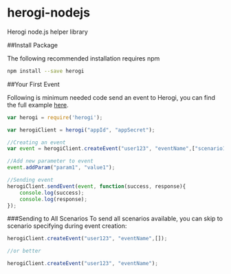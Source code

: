 # herogi-nodejs
Herogi node.js helper library

##Install Package

The following recommended installation requires npm

```bash
npm install --save herogi
```

##Your First Event

Following is minimum needed code send an event to Herogi, you can find the full example [here](https://github.com/Herogi/herogi-nodejs/blob/master/example.js).

```javascript
var herogi = require('herogi');

var herogiClient = herogi("appId", "appSecret");

//Creating an event
var event = herogiClient.createEvent("user123", "eventName",["scenario1", "scenario2"]);

//Add new parameter to event
event.addParam("param1", "value1");

//Sending event
herogiClient.sendEvent(event, function(success, response){
    console.log(success);
    console.log(response);
});

```

###Sending to All Scenarios
To send all scenarios available, you can skip to scenario specifying during event creation:

```javascript
herogiClient.createEvent("user123", "eventName",[]);

//or better

herogiClient.createEvent("user123", "eventName");

```